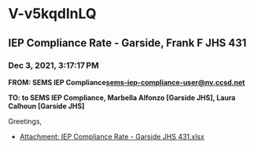 # V-v5kqdlnLQ
## IEP Compliance Rate - Garside, Frank F JHS 431
### Dec 3, 2021, 3:17:17 PM
**FROM: SEMS IEP Compliance<sems-iep-compliance-user@nv.ccsd.net>**

**TO: to SEMS IEP Compliance, Marbella Alfonzo [Garside JHS], Laura Calhoun [Garside JHS]**


Greetings, 





* [Attachment: IEP Compliance Rate - Garside JHS 431.xlsx](V-v5kqdlnLQ-attachment-1.xlsx)
